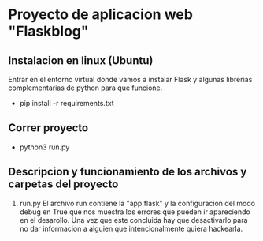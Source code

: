 # Proyecto de aplicacion web "Flaskblog"
## Instalacion en linux (Ubuntu)
Entrar en el entorno virtual donde vamos a instalar Flask y algunas librerias complementarias de python para que funcione.
* pip install -r requirements.txt

## Correr proyecto

* python3 run.py

## Descripcion y funcionamiento de los archivos y carpetas del proyecto

1. run.py
    El archivo run contiene la "app flask" y la configuracion del modo debug en True que nos muestra los errores que pueden ir apareciendo en el desarollo. Una vez que este concluida hay que desactivarlo para no dar informacion a alguien que intencionalmente quiera hackearla.
